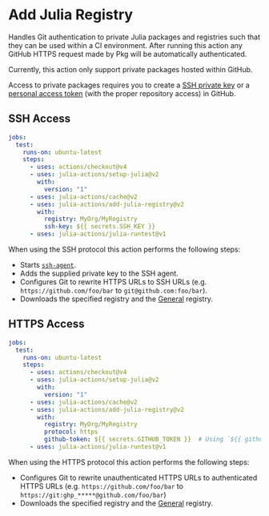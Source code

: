 # Add Julia Registry

Handles Git authentication to private Julia packages and registries such that they can be used within a CI environment. After running this action any GitHub HTTPS request made by Pkg will be automatically authenticated.

Currently, this action only support private packages hosted within GitHub.

Access to private packages requires you to create a [SSH private key](https://docs.github.com/en/authentication/connecting-to-github-with-ssh) or a [personal access token](https://docs.github.com/en/authentication/keeping-your-account-and-data-secure/managing-your-personal-access-tokens) (with the proper repository access) in GitHub.

## SSH Access

```yaml
jobs:
  test:
    runs-on: ubuntu-latest
    steps:
      - uses: actions/checkout@v4
      - uses: julia-actions/setup-julia@v2
        with:
          version: "1"
      - uses: julia-actions/cache@v2
      - uses: julia-actions/add-julia-registry@v2
        with:
          registry: MyOrg/MyRegistry
          ssh-key: ${{ secrets.SSH_KEY }}
      - uses: julia-actions/julia-runtest@v1
```

When using the SSH protocol this action performs the following steps:

- Starts [`ssh-agent`](https://linux.die.net/man/1/ssh-agent).
- Adds the supplied private key to the SSH agent.
- Configures Git to rewrite HTTPS URLs to SSH URLs (e.g. `https://github.com/foo/bar` to `git@github.com:foo/bar`).
- Downloads the specified registry and the [General](https://github.com/JuliaRegistries/General) registry.

## HTTPS Access

```yaml
jobs:
  test:
    runs-on: ubuntu-latest
    steps:
      - uses: actions/checkout@v4
      - uses: julia-actions/setup-julia@v2
        with:
          version: "1"
      - uses: julia-actions/cache@v2
      - uses: julia-actions/add-julia-registry@v2
        with:
          registry: MyOrg/MyRegistry
          protocol: https
          github-token: ${{ secrets.GITHUB_TOKEN }}  # Using `${{ github.token }}` won't work for most use cases.
      - uses: julia-actions/julia-runtest@v1
```

When using the HTTPS protocol this action performs the following steps:

- Configures Git to rewrite unauthenticated HTTPS URLs to authenticated HTTPS URLs (e.g. `https://github.com/foo/bar` to `https://git:ghp_*****@github.com/foo/bar`)
- Downloads the specified registry and the [General](https://github.com/JuliaRegistries/General) registry.

